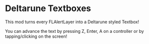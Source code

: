 # Deltarune Textboxes

This mod turns every <cb>FLAlertLayer</c> into a <cr>Deltarune</c> styled Textbox!

You can advance the text by pressing <cy>Z</c>, <cy>Enter</c>, </cy>A on a controller</c> or by </cy>tapping</c>/</cy>clicking</c> on the screen!